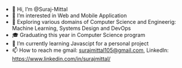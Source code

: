 - 👋 Hi, I’m @Suraj-Mittal
- 👀 I’m interested in Web and Mobile Application
- 🔭 Exploring various domains of Computer Science and Engineerig: Machine Learning, Systems Design and DevOps
- 🎓 Graduating this year in Computer Science program
- 🌱 I’m currently learning Javascipt for a personal project
- 📫 How to reach me gmail: surajmittal105@gmail.com, LinkedIn: https://www.linkedin.com/in/surajmittal/

<!---
Suraj-Mittal/Suraj-Mittal is a ✨ special ✨ repository because its `README.md` (this file) appears on your GitHub profile.
You can click the Preview link to take a look at your changes.
--->
